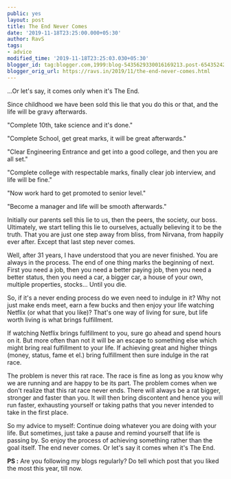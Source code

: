 ```yaml
---
public: yes
layout: post
title: The End Never Comes
date: '2019-11-18T23:25:00.000+05:30'
author: RavS
tags:
- advice
modified_time: '2019-11-18T23:25:03.030+05:30'
blogger_id: tag:blogger.com,1999:blog-5435629330016169213.post-6543524256125436227
blogger_orig_url: https://ravs.in/2019/11/the-end-never-comes.html
---
```


...Or let's say, it comes only when it's The End.

Since childhood we have been sold this lie that you do this or that, and the life will be gravy afterwards. 

"Complete 10th, take science and it's done." 

"Complete School, get great marks, it will be great afterwards."

"Clear Engineering Entrance and get into a good college, and then you are all set."

"Complete college with respectable marks, finally clear job interview, and life will be fine."

"Now work hard to get promoted to senior level."

"Become a manager and life will be smooth afterwards."


Initially our parents sell this lie to us, then the peers, the society, our boss. Ultimately, we start telling this lie to ourselves, actually believing it to be the truth. That you are just one step away from bliss, from Nirvana, from happily ever after. Except that last step never comes. 

Well, after 31 years, I have understood that you are never finished. You are always in the process. The end of one thing marks the beginning of next. First you need a job, then you need a better paying job, then you need a better status, then you need a car, a bigger car, a house of your own, multiple properties, stocks... Until you die. 

So, if it's a never ending process do we even need to indulge in it? Why not just make ends meet, earn a few bucks and then enjoy your life watching Netflix (or what that you like)? That's one way of living for sure, but life worth living is what brings fulfillment. 

If watching Netflix brings fulfillment to you, sure go ahead and spend hours on it. But more often than not it will be an escape to something else which might bring real fulfillment to your life. If achieving great and higher things (money, status, fame et el.) bring fulfillment then sure indulge in the rat race. 

The problem is never this rat race. The race is fine as long as you know why we are running and are happy to be its part. The problem comes when we don't realize that this rat race never ends. There will always be a rat bigger, stronger and faster than you. It will then bring discontent and hence you will run faster, exhausting yourself or taking paths that you never intended to take in the first place. 

So my advice to myself: Continue doing whatever you are doing with your life. But sometimes, just take a pause and remind yourself that life is passing by. So enjoy the process of achieving something rather than the goal itself. The end never comes. Or let's say it comes when it's The End. 

**PS :** Are you following my blogs regularly? Do tell which post that you liked the most this year, till now.
